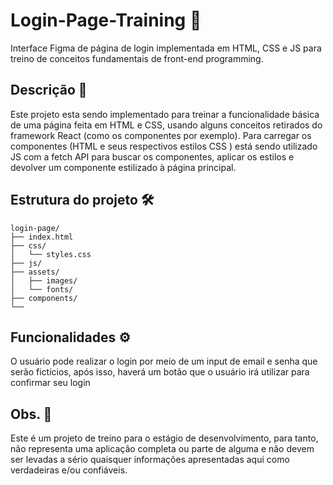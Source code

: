 # Login-Page-Training 👤
Interface Figma de página de login implementada em HTML, CSS e JS para treino de conceitos fundamentais de front-end programming.

## Descrição 📝
Este projeto esta sendo implementado para treinar a funcionalidade básica de uma página feita em HTML e CSS, usando alguns conceitos retirados do framework React (como os componentes por exemplo). Para carregar os componentes (HTML e seus respectivos estilos CSS ) está sendo utilizado JS com a fetch API para buscar os componentes, aplicar os estilos e devolver um componente estilizado à página principal.

## Estrutura do projeto 🛠️

```
login-page/
├── index.html              
├── css/             
│   └── styles.css
├── js/           
├── assets/
│   ├── images/             
│   └── fonts/              
├── components/ 
└──          
```

## Funcionalidades ⚙️
O usuário pode realizar o login por meio de um input de email e senha que serão fictícios, após isso, haverá um botão que o usuário irá utilizar para confirmar seu login 

## Obs. 👀
Este é um projeto de treino para o estágio de desenvolvimento, para tanto, não representa uma aplicação completa ou parte de alguma e não devem ser levadas a sério quaisquer informações apresentadas aqui como verdadeiras e/ou confiáveis.
